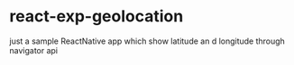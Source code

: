 # react-exp-geolocation
just a sample ReactNative app which show latitude an d longitude through navigator api
